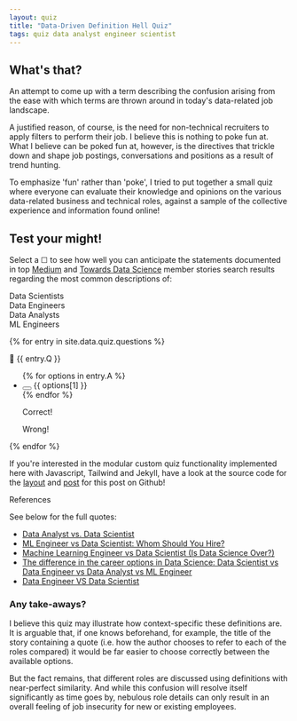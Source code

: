 ```yaml
---
layout: quiz
title: "Data-Driven Definition Hell Quiz"
tags: quiz data analyst engineer scientist
---
```


## What's that?

An attempt to come up with a term describing the confusion arising from the ease with which terms are thrown around in
today's data-related
job landscape.

A justified reason, of course, is the need for non-technical recruiters to apply filters to perform their job. I believe
this is nothing to poke fun at. What I believe can be poked fun at, however, is the directives that trickle down and
shape job postings, conversations and positions as a result of trend hunting.

To emphasize 'fun' rather than 'poke', I tried to put together a small quiz where everyone can evaluate their knowledge
and opinions on the various data-related business and technical roles, against a sample of the collective experience and
information
found online!

## Test your might!

Select a ☐ to see how well you can anticipate the statements documented in top [Medium](https://www.medium.com) and [Towards
Data Science](https://towardsdatascience.com) member stories
search results regarding the most common descriptions of:

<div class="md:mx-56 text-center rounded-2xl bg-slate-800">
    <p class="p-5 text-sm text-slate-400 font-mono">
        Data Scientists<br />
        Data Engineers<br />
        Data Analysts<br />
        ML Engineers<br />
    </p>
</div>

<!-- <div class="m-auto xs:w-[50%] sm:w-[30%]">
    <img class="m-auto rounded-2xl" src="{{site.baseurl}}/assets/gif/testYourMight.gif">
</div> -->

<div id="quiz-div" class='not-prose pt-5 gap-y-5 grid sm:grid-cols-2 sm:gap-x-5 sm:gap-y-8 p-2 border-double border-2 border-indigo-200'>
    {% for entry in site.data.quiz.questions %}
    <div>
        <p class="font-semibold">🔎 {{ entry.Q }}</p>
        <ul class="m-3" id="{{ entry.correct }}">
            {% for options in entry.A %}
            <li>
                <button id="{{ options[0] }}"
                    class="bg-white text-gray-800 font-semibold m-auto w-4 h-4 border border-gray-400 rounded shadow active:bg-violet-50"></button>
                {{ options[1] }}
            </li>
            {% endfor %}
            <div class="" id="div{{ entry.correct }}">
                <div class="hidden text-xs bg-green-100 rounded-full sm:mx-6 m-auto w-auto mt-4 px-6 py-4"
                    id="correct{{ entry.correct }}">
                    <p class="text-center text-lg font-mono font-bold">Correct!</p>
                    <!-- <p class="">{{ entry.comment }}</p> -->
                </div>
                <div class="hidden text-xs bg-red-100 rounded-full sm:mx-6 m-auto w-auto mt-4 px-6 py-4"
                    id="false{{ entry.correct }}">
                    <p class="text-center text-lg font-mono font-bold">Wrong!</p>
                    <!-- <p class="">{{ entry.comment }}</p> -->
                </div>
            </div>
        </ul>
    </div>
    {% endfor %}
</div>

<div class="md:mx-10 rounded-2xl bg-slate-200">
    <!-- <p class="pt-2 text-center font-bold text-lg text-slate-600 font-mono">Note</p> -->
    <p class="pt-4 pb-4 px-4 text-sm text-slate-600 font-mono">
        If you're interested in the modular custom quiz functionality implemented here with Javascript, Tailwind and Jekyll, have a
        look at the source code for the 
        <a href="https://github.com/iokarkan/iokarkan.github.io/blob/main/_layouts/quiz.html">layout</a>
        and 
        <a href="https://github.com/iokarkan/iokarkan.github.io/blob/main/_posts/2023-01-09-dataDrivenDefinitionHellQuiz.md">post</a>
        for this post on Github!
    </p>
</div>

<div class="md:mx-10 rounded-2xl bg-slate-200">
    <p class="pt-2 text-center font-bold text-lg text-slate-600 font-mono">References</p>
    <p class="pt-1 px-4 text-sm text-slate-600 font-mono">
        See below for the full quotes:
    </p>
    <ul class="px-4 pb-2 text-sm">
        <li><a href="https://towardsdatascience.com/data-analyst-vs-data-scientist-a83af97ad472">Data Analyst vs. Data
                Scientist</a><br /></li>
        <li><a href="https://towardsdatascience.com/ml-engineer-vs-data-scientist-53c047666739">ML Engineer vs Data
                Scientist: Whom Should You Hire?</a><br /></li>
        <li><a href="https://towardsdatascience.com/mlevsds-3c89425baabb">Machine Learning Engineer vs Data Scientist
                (Is Data Science Over?)</a><br /></li>
        <li><a
                href="https://medium.com/@writuparnabanerjee/the-difference-in-the-career-options-in-data-science-data-scientist-vs-data-engineer-vs-data-33209d0ac880">The
                difference in the career options in Data Science: Data Scientist vs Data Engineer vs Data Analyst vs ML
                Engineer</a><br /></li>
        <li><a href="https://towardsdatascience.com/data-engineer-vs-data-scientist-bc8dab5ac124">Data Engineer VS Data
                Scientist</a><br /></li>
    </ul>
</div>


### Any take-aways?

I believe this quiz may illustrate how context-specific these definitions are. It is arguable that, if one knows
beforehand, for example, the title of the story containing a quote (i.e. how the author chooses to refer to each of the
roles compared) it would be far easier to choose correctly between the available options. 

But the fact remains, that different roles are discussed using definitions with near-perfect similarity. And while this confusion will resolve itself
significantly as time goes by, nebulous role details can only result in an overall feeling of job insecurity for new or existing employees.

<!-- ### Check also:
[https://datascience.stackexchange.com/questions/2403/data-science-without-knowledge-of-a-specific-topic-is-it-worth-pursuing-as-a-ca/2406#2406](https://datascience.stackexchange.com/questions/2403/data-science-without-knowledge-of-a-specific-topic-is-it-worth-pursuing-as-a-ca/2406#2406)

[https://www.springboard.com/blog/data-science/data-engineer-vs-data-analyst/#:~:text=Data%20analysts%20try%20to%20find,right%20career%20choice%20for%20you](https://www.springboard.com/blog/data-science/data-engineer-vs-data-analyst/#:~:text=Data%20analysts%20try%20to%20find,right%20career%20choice%20for%20you)

[https://www.quora.com/Whats-the-difference-between-a-data-scientist-and-an-AI-researcher](https://www.quora.com/Whats-the-difference-between-a-data-scientist-and-an-AI-researcher) -->